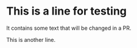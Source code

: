 # This is a line for testing

It contains some text that will be changed in a PR.

This is another line.
